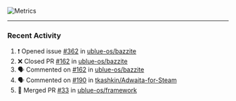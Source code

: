 ![Metrics](https://metrics.lecoq.io/KyleGospo?template=classic&base=header%2C%20activity%2C%20community%2C%20repositories%2C%20metadata&base.indepth=false&base.hireable=false&base.skip=false&config.timezone=America%2FLos_Angeles)

---
### Recent Activity
<!--START_SECTION:activity-->
1. ❗ Opened issue [#362](https://github.com/ublue-os/bazzite/issues/362) in [ublue-os/bazzite](https://github.com/ublue-os/bazzite)
2. ❌ Closed PR [#162](https://github.com/ublue-os/bazzite/pull/162) in [ublue-os/bazzite](https://github.com/ublue-os/bazzite)
3. 🗣 Commented on [#162](https://github.com/ublue-os/bazzite/pull/162#issuecomment-1732652599) in [ublue-os/bazzite](https://github.com/ublue-os/bazzite)
4. 🗣 Commented on [#190](https://github.com/tkashkin/Adwaita-for-Steam/issues/190#issuecomment-1732631470) in [tkashkin/Adwaita-for-Steam](https://github.com/tkashkin/Adwaita-for-Steam)
5. 🎉 Merged PR [#33](https://github.com/ublue-os/framework/pull/33) in [ublue-os/framework](https://github.com/ublue-os/framework)
<!--END_SECTION:activity-->
